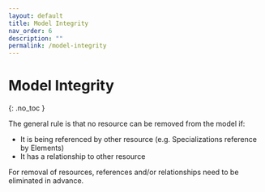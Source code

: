 ```yaml
---
layout: default
title: Model Integrity
nav_order: 6
description: ""
permalink: /model-integrity
---
```


# Model Integrity
{: .no_toc }

The general rule is that no resource can be removed from the model if:

* It is being referenced by other resource (e.g. Specializations reference by Elements)
* It has a relationship to other resource

For removal of resources, references and/or relationships need to be eliminated in advance.